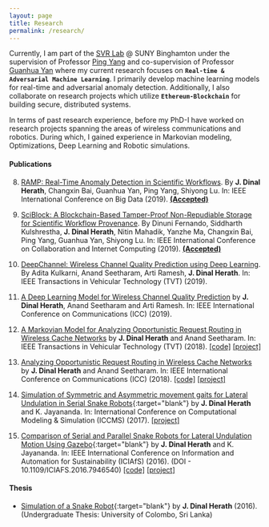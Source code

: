 ```yaml
---
layout: page
title: Research
permalink: /research/
---
```


Currently, I am part of the [SVR Lab](http://www.cs.binghamton.edu/~pyang/seclab.html) @ SUNY Binghamton under the supervision of Professor [Ping Yang](http://www.cs.binghamton.edu/~pyang/) and co-supervision of Professor [Guanhua Yan](http://www.cs.binghamton.edu/~ghyan/) where my current research focuses on **`Real-time & Adversarial Machine Learning`**. I primarily develop machine learning models for real-time and adversarial anomaly detection. Additionally, I also collaborate on research projects which utilize **`Ethereum-Blockchain`** for building secure, distributed systems. 

In terms of past research experience, before my PhD-I have worked on research projects spanning the areas of wireless communications and robotics. During which, I gained experience in Markovian modeling, Optimizations, Deep Learning and Robotic simulations.

#### Publications

8. [RAMP: Real-Time Anomaly Detection in Scientific Workflows](). By **J. Dinal Herath**, Changxin Bai, Guanhua Yan, Ping Yang, Shiyong Lu. In: IEEE International Conference on Big Data (2019). [**(Accepted)**]()

7. [SciBlock: A Blockchain-Based Tamper-Proof Non-Repudiable Storage for Scientific Workflow Provenance](). By Dinuni Fernando, Siddharth Kulshrestha, **J. Dinal Herath**, Nitin Mahadik, Yanzhe Ma, Changxin Bai, Ping Yang, Guanhua Yan, Shiyong Lu. In: IEEE International Conference on Collaboration and Internet Computing (2019). [**(Accepted)**]()

6. [DeepChannel: Wireless Channel Quality Prediction using Deep Learning]({{site.url}}/papers/2019tvt.pdf). By Adita Kulkarni, Anand Seetharam, Arti Ramesh, **J. Dinal Herath**. In: IEEE Transactions in Vehicular Technology (TVT) (2019).

5. [A Deep Learning Model for Wireless Channel Quality Prediction]({{site.url}}/papers/2019ICC.pdf) by **J. Dinal Herath**, Anand Seetharam and Arti Ramesh. In: IEEE International Conference on Communications (ICC) (2019).

4. [A Markovian Model for Analyzing Opportunistic Request Routing in Wireless Cache Networks]({{site.url}}/papers/2018tvt.pdf) by **J. Dinal Herath** and Anand Seetharam. In: IEEE Transactions in Vehicular Technology (TVT) (2018). [[code]](https://github.com/dherath/Markovian_model_for_Opportunistic_Request_Routing) [[project]](https://www.researchgate.net/project/Models-for-Opportunistic-Request-Routing-in-Cache-Networks)

3. [Analyzing Opportunistic Request Routing in Wireless Cache Networks]({{site.url}}/papers/2018ICC.pdf) by **J. Dinal Herath** and Anand Seetharam. In: IEEE International Conference on Communications (ICC) (2018). [[code]](https://github.com/dherath/Markovian_model_for_Opportunistic_Request_Routing) [[project]](https://www.researchgate.net/project/Models-for-Opportunistic-Request-Routing-in-Cache-Networks)

2. [Simulation of Symmetric and Asymmetric movement gaits for Lateral Undulation in Serial Snake Robots](https://www.researchgate.net/publication/317015239_Simulation_of_Symmetric_and_Asymmetric_movement_gaits_for_Lateral_Undulation_in_Serial_Snake_Robots){:target="blank"} by **J. Dinal Herath** and K. Jayananda. In: International Conference on Computational Modeling & Simulation (ICCMS) (2017). [[project]](https://www.researchgate.net/project/Snake-Robots)

1. [Comparison of Serial and Parallel Snake Robots for Lateral Undulation Motion Using Gazebo](https://www.researchgate.net/publication/311716282_Comparison_of_Serial_and_Parallel_Snake_Robots_for_Lateral_Undulation_Motion_using_Gazebo){:target="blank"} by **J. Dinal Herath** and K. Jayananda. In: IEEE International Conference on Information and Automation for Sustainability (ICIAfS) (2016). (DOI - 10.1109/ICIAFS.2016.7946540) [[code]](https://github.com/dherath/Snake_Robots) [[project]](https://www.researchgate.net/project/Snake-Robots)


#### Thesis

- [Simulation of a Snake Robot](https://www.researchgate.net/publication/316471922_Simulation_of_a_Snake_Robot){:target="blank"} by **J. Dinal Herath** (2016).(Undergraduate Thesis: University of Colombo, Sri Lanka)
